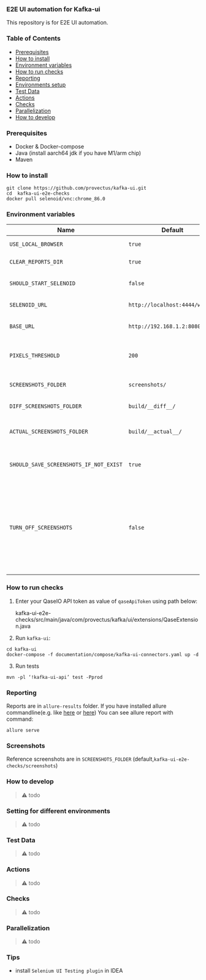 ### E2E UI automation for Kafka-ui

This repository is for E2E UI automation. 

### Table of Contents

- [Prerequisites](#prerequisites)
- [How to install](#how-to-install)
- [Environment variables](#environment-variables)
- [How to run checks](#how-to-run-checks)
- [Reporting](#reporting)
- [Environments setup](#environments-setup)
- [Test Data](#test-data)
- [Actions](#actions)
- [Checks](#checks)
- [Parallelization](#parallelization)
- [How to develop](#how-to-develop)

### Prerequisites
- Docker & Docker-compose
- Java (install aarch64 jdk if you have M1/arm chip)
- Maven
  
### How to install
```
git clone https://github.com/provectus/kafka-ui.git
cd  kafka-ui-e2e-checks
docker pull selenoid/vnc:chrome_86.0  
```
### Environment variables

|Name               	                |   Default   | Description
|---------------------------------------|-------------|---------------------
|`USE_LOCAL_BROWSER`                    |  `true`     | clear reports dir on startup
|`CLEAR_REPORTS_DIR`                    |  `true`     | clear reports dir on startup
|`SHOULD_START_SELENOID`                |  `false`    | starts selenoid container on startup
|`SELENOID_URL`                         |  `http://localhost:4444/wd/hub`    | URL of remote selenoid instance
|`BASE_URL`                             |  `http://192.168.1.2:8080/`    | base url for selenide configuration
|`PIXELS_THRESHOLD`                     |  `200`    | Amount of pixels, that should be different to fail screenshot check
|`SCREENSHOTS_FOLDER`                   |  `screenshots/`    | folder for keeping reference screenshots
|`DIFF_SCREENSHOTS_FOLDER`              |  `build/__diff__/`    | folder for keeping  screenshots diffs
|`ACTUAL_SCREENSHOTS_FOLDER`            |  `build/__actual__/`   | folder for keeping  actual screenshots(during checks)
|`SHOULD_SAVE_SCREENSHOTS_IF_NOT_EXIST` |  `true`    | folder for keeping  actual screenshots(during checks)
|`TURN_OFF_SCREENSHOTS`                 |  `false`    | If true, `compareScreenshots` will not fail on different screenshots. Useful for functional debugging on local machine, while preserving golden screenshots made in selenoid

### How to run checks

1. Enter your QaseIO API token as value of `qaseApiToken` using path below:

   kafka-ui-e2e-checks/src/main/java/com/provectus/kafka/ui/extensions/QaseExtension.java

2. Run `kafka-ui`: 
```
cd kafka-ui
docker-compose -f documentation/compose/kafka-ui-connectors.yaml up -d
```
3. Run tests 
```
mvn -pl ‘!kafka-ui-api’ test -Pprod
```

### Reporting

Reports are in `allure-results` folder.
If you have installed allure commandline(e.g. like [here](https://docs.qameta.io/allure/#_installing_a_commandline) or [here](https://www.npmjs.com/package/allure-commandline))
You can see allure report with command:
```
allure serve
```
### Screenshots

Reference screenshots are in `SCREENSHOTS_FOLDER`  (default,`kafka-ui-e2e-checks/screenshots`)

### How to develop
> ⚠️ todo 
### Setting for different environments
> ⚠️ todo 
### Test Data
> ⚠️ todo 
### Actions
> ⚠️ todo 
### Checks
> ⚠️ todo 
### Parallelization
> ⚠️ todo 
### Tips
 - install `Selenium UI Testing plugin` in IDEA

